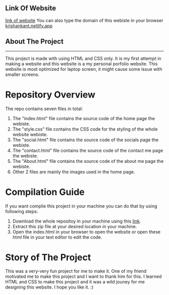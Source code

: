 ## Link Of Website
[link of website](https://krishankant.netlify.app/) 
You can also type the domain of this webiste in your browser [krishankant.netlify.app](https://krishankant.netlify.app/)

## About The Project
***

This project is made with using HTML and CSS only. It is my first attempt in making a website and this website is a my personal porfolio website. 
This website is most optimized for laptop screen, it might cause some issue with smaller screens.

# Repository Overview
The repo contains seven files in total:
1. The "index.html" file contains the source code of the home page the webiste.
2. The "style.css" file contains the CSS code for the styling of the whole website webiste.
3. The "social.html" file contains the source code of the socials page the webiste.
4. The "contact.html" file contains the source code of the contact me page the webiste.
5. The "About.html" file contains the source code of the about me page the webiste.
6. Other 2 files are mainly the images used in the home page.

# Compilation Guide

If you want complie this project in your machine you can do that by using following steps:
1. Download the whole repositoy in your machine using this [link](https://github.com/Krishan-Kant-11/My-fist-website-using-HTML-and-CSS/archive/refs/heads/master.zip).
2. Extract this zip file at your desired location in your machine.
3. Open the index.html in your browser to open the website or open these html file in your text editor to edit the code.

# Story of The Project
This was a very-very fun project for me to make it. One of my friend motivated me to make this project and I want to thank him for this. I learned HTML and CSS to make this project
and it was a wild jouney for me designing this website. I hope you like it. :)
